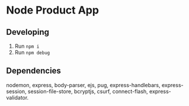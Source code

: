 # Node Product App

## Developing

1. Run `npm i`
2. Run `npm debug`

## Dependencies

nodemon, express, body-parser, ejs, pug, express-handlebars, express-session, session-file-store, bcryptjs, csurf, connect-flash, express-validator.
